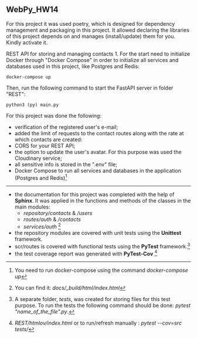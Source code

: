 ## WebPy_HW14
For this project it was used poetry, which is designed for dependency management and packaging in this project. It allowed declaring the libraries of this project depends on and manages (install/update) them for you. Kindly activate it.

REST API for storing and managing contacts 1. For the start need to initialize Docker through "Docker Compose" in order to initialize all services and databases used in this project, like Postgres and Redis:
        
    docker-compose up

Then, run the following command to start the FastAPI server in folder "REST":

    python3 (py) main.py

For this project was done the following:

- verification of the registered user's e-mail; 
- added the limit of requests to the contact routes along with the rate at which contacts are created:
- CORS for your REST API; 
- the option to update the user's avatar. For this purpose was used the Cloudinary service; 
- all sensitive info is stored in the ".env" file; 
- Docker Compose to run all services and databases in the application (Postgres and Redis)[^1]
------------------------------------------------------------------------------------------------
- the documentation for this project was completed with the help of **Sphinx**. It was applied in the functions and methods of the classes in the main modules:
   * *repository/contacts* & */users*
   * *routes/auth* & */contacts*
   * *services/auth* [^2]
- the repository modules are covered with unit tests using the **Unittest** framework.
- scr/routes is covered with functional tests using the **PyTest** framework.[^3] 
- the test coverage report was generated with **PyTest-Cov** [^4]




[^1]: You need to run docker-compose using the command *docker-compose up*
[^2]: You can find it: *docs/_build/html/index.html*
[^3]: A separate folder, *tests*, was created for storing files for this test purpose. To run the tests the following command should be done: *pytest "name_of_the_file".py*.
[^4]: *REST/htmlov/index.html* or to run/refresh manually : *pytest --cov=src tests/*
